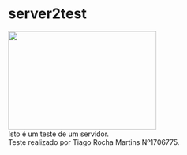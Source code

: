 # server2test
<img src="https://github.com/TiagoRochaMartins/server2test/blob/main/imagens/ipg1.png?raw=true" height="200"
    width="300" /><br>
Isto é um teste de um servidor.<br>
Teste realizado por Tiago Rocha Martins Nº1706775.




